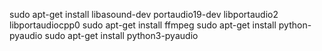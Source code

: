 sudo apt-get install libasound-dev portaudio19-dev libportaudio2 libportaudiocpp0
sudo apt-get install ffmpeg
sudo apt-get install python-pyaudio
sudo apt-get install python3-pyaudio
